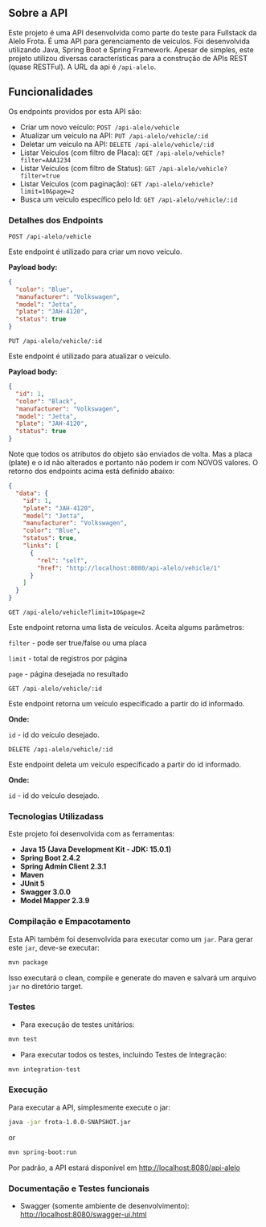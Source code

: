## Sobre a API

Este projeto é uma API desenvolvida como parte do teste para Fullstack da Alelo Frota. É uma API para gerenciamento de veículos. Foi desenvolvida utilizando Java, Spring Boot e Spring Framework. Apesar de simples, este projeto utilizou diversas características para a construção de APIs REST (quase RESTFul). A URL da api é `/api-alelo`.

## Funcionalidades

Os endpoints providos por esta API são:

* Criar um novo veículo: `POST /api-alelo/vehicle`
* Atualizar um veículo na API: `PUT /api-alelo/vehicle/:id`
* Deletar um veículo na API: `DELETE /api-alelo/vehicle/:id`
* Listar Veículos (com filtro de Placa): `GET /api-alelo/vehicle?filter=AAA1234`
* Listar Veículos (com filtro de Status): `GET /api-alelo/vehicle?filter=true`
* Listar Veículos (com paginação): `GET /api-alelo/vehicle?limit=10&page=2`
* Busca um veículo específico pelo Id: `GET /api-alelo/vehicle/:id`

### Detalhes dos Endpoints

`POST /api-alelo/vehicle`

Este endpoint é utilizado para criar um novo veículo.

**Payload body:**

```json
{
  "color": "Blue",
  "manufacturer": "Volkswagen",
  "model": "Jetta",
  "plate": "JAH-4120",
  "status": true
}
```


`PUT /api-alelo/vehicle/:id`

Este endpoint é utilizado para atualizar o veículo.

**Payload body:**

```json
{
  "id": 1,
  "color": "Black",
  "manufacturer": "Volkswagen",
  "model": "Jetta",
  "plate": "JAH-4120",
  "status": true
}
```

Note que todos os atributos do objeto são enviados de volta. Mas a placa (plate) e o id não alterados e portanto não podem ir com NOVOS valores. O retorno dos endpoints acima está definido abaixo:

```json
{
  "data": {
    "id": 1,
    "plate": "JAH-4120",
    "model": "Jetta",
    "manufacturer": "Volkswagen",
    "color": "Blue",
    "status": true,
    "links": [
      {
        "rel": "self",
        "href": "http://localhost:8080/api-alelo/vehicle/1"
      }
    ]
  }
}
```

`GET /api-alelo/vehicle?limit=10&page=2`

Este endpoint retorna uma lista de veículos. Aceita algums parâmetros:

`filter` - pode ser true/false ou uma placa

`limit` - total de registros por página

`page` - página desejada no resultado


`GET /api-alelo/vehicle/:id`

Este endpoint retorna um veículo especificado a partir do id informado.

**Onde:**

`id` - id do veículo desejado.

`DELETE /api-alelo/vehicle/:id`

Este endpoint deleta um veículo especificado a partir do id informado.

**Onde:**

`id` - id do veículo desejado.


### Tecnologias Utilizadass

Este projeto foi desenvolvida com as ferramentas:

* **Java 15 (Java Development Kit - JDK: 15.0.1)**
* **Spring Boot 2.4.2**
* **Spring Admin Client 2.3.1**
* **Maven**
* **JUnit 5**
* **Swagger 3.0.0**
* **Model Mapper 2.3.9**

### Compilação e Empacotamento

Esta APi também foi desenvolvida para executar como um `jar`. Para gerar este `jar`, deve-se executar:

```bash
mvn package
```

Isso executará o clean, compile e generate do maven e salvará um arquivo `jar` no diretório target.


### Testes

* Para execução de testes unitários:

```bash
mvn test
```

* Para executar todos os testes, incluindo Testes de Integração:

```bash
mvn integration-test
```

### Execução

Para executar a API, simplesmente execute o jar:

```bash
java -jar frota-1.0.0-SNAPSHOT.jar
```
    
or

```bash
mvn spring-boot:run
```

Por padrão, a API estará disponível em [http://localhost:8080/api-alelo](http://localhost:8080/api-alelo)

### Documentação e Testes funcionais

* Swagger (somente ambiente de desenvolvimento): [http://localhost:8080/swagger-ui.html](http://localhost:8080/swagger-ui.html)
